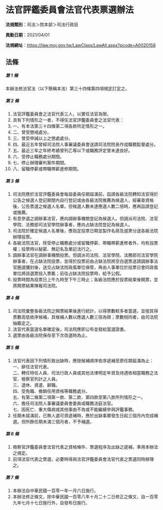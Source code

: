 # 法官評鑑委員會法官代表票選辦法

**法規類別**：司法＞院本部＞司法行政目

**異動日期**：2021/04/01  

**法規網址**：https://law.moj.gov.tw/LawClass/LawAll.aspx?pcode=A0020158





## 法條
##### 第 1 條
本辦法依法官法（以下簡稱本法）第三十四條第四項規定訂定之。

##### 第 2 條
1. 法官評鑑委員會之法官代表三人，以實任法官為限。
1. 具有下列情形之一者，不得任法官評鑑委員會之法官代表：
1. 一、有本法第三十四條第二項各款所定情形之一。
1. 二、曾受懲戒處分。
1. 三、曾受申誡以上之懲處處分。
1. 四、最近五年曾經司法院人事審議委員會送請司法院院長作成職務監督處分。
1. 五、最近三年之年終考績曾列乙等以下或職務評定曾未達良好。
1. 六、受停止職務處分期間。
1. 七、停止辦理審判案件期間。
1. 八、留職停薪或帶職帶薪進修期間。

##### 第 3 條
1. 司法院應於法官評鑑委員會每屆委員任期屆滿前，函請各級法院轉知法官得於公告之候選人登記期間內自行登記或由各級法院推薦為候選人，經審查資格後，公告票選之候選人名單。但候選人數未達應選人數二倍時，應再函請登記或推薦。
1. 有意參選之調辦事法官，應向調辦事機關登記為候選人。但調派司法院、法官學院、法務部司法官學院辦事者，應向占缺法院登記為候選人。
1. 司法院於確定候選人名單後，應指定投票日期並製作名冊及選票分送各級法院辦理投票。
1. 各級法院法官，除受停止職務處分或留職停薪、帶職帶薪進修者外，均有投票權；投票時以秘密、無記名及單記法行之。
1. 調辦事法官在調辦事機關投票。但調派司法院、法官學院、法務部司法官學院辦事者，在占缺法院投票，並得於投票前由占缺法院將空白選票送請調辦事法官圈選彌封後，送交占缺法院政風單位保管，再由人事單位於投票日會同政風單位將該選票投入票匭；前往占缺法院投票時，給予公假。
1. 投票時間為投票日上午九時至下午三時止；各級法院應於投票結束後開票，並將開票結果陳報司法院。

##### 第 4 條
1. 司法院彙整各級法院之開票結果後進行統計，以得票數較多者當選，並按其得票數高低依序候補，其候補人數以應選人數三倍為限；票數相同者，由司法院抽籤定之。
1. 法官代表當選名單確定後，司法院應即公布並發給當選證書。
1. 選票由各級法院保存至下次改選時為止。

##### 第 5 條
1. 法官代表因下列情形致出缺時，應按候補順序依序遞補至原任期屆滿為止：  
一、辭任法官代表。  
二、轉任特任人員、司法行政人員或其他法律明定年資及待遇依相當職務之法官、檢察官列計之人員。  
三、退休、資遣、辭職。  
四、受免職、撤銷任用資格等職務處分。  
五、有第二條第二項第一款、第二款、第四款至第八款所列情形之一。  
六、擔任司法院人事審議委員會委員或職務法庭法官。  
七、因死亡、重大傷病或其他事由不為或不能繼續參與評鑑事務。
1. 任期未屆滿前，已無人選可資遞補時，應於出缺事實發生日起三個月內完成補選。但所餘任期未滿三個月者，不予補選。

##### 第 6 條
1. 檢察官評鑑委員會法官代表之資格條件、票選程序及出缺之遞補，準用本辦法之規定。
1. 前項法官代表之票選，必要時得與法官評鑑委員會法官代表之票選同時辦理之。

##### 第 7 條
1. 本辦法自中華民國一百零一年一月六日施行。
1. 本辦法修正條文，除中華民國一百零八年十月二十二日修正之條文，自一百零九年七月十七日施行外，自發布日施行。


